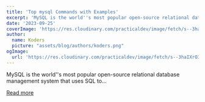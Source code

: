 ```yaml
---
title: 'Top mysql Commands with Examples'
excerpt: 'MySQL is the world''s most popular open-source relational database management system that uses SQL to...'
date: '2023-09-25'
coverImage: 'https://res.cloudinary.com/practicaldev/image/fetch/s--3haIXrO3--/c_imagga_scale,f_auto,fl_progressive,h_420,q_auto,w_1000/https://dev-to-uploads.s3.amazonaws.com/uploads/articles/zbu0d8jui5wibflgo06a.png'
author:
  name: Koders
  picture: "assets/blog/authors/koders.png"
ogImage:
  url: 'https://res.cloudinary.com/practicaldev/image/fetch/s--3haIXrO3--/c_imagga_scale,f_auto,fl_progressive,h_420,q_auto,w_1000/https://dev-to-uploads.s3.amazonaws.com/uploads/articles/zbu0d8jui5wibflgo06a.png'
---
```


MySQL is the world''s most popular open-source relational database management system that uses SQL to...

[Read more](https://dev.to/bytebase/top-mysql-commands-with-examples-547b)
